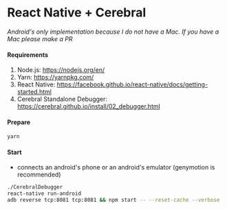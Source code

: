 # React Native + Cerebral

*Android's only implementation because I do not have a Mac. If you have a Mac please make a PR*

#### Requirements

1. Node.js: https://nodejs.org/en/
1. Yarn: https://yarnpkg.com/
1. React Native: https://facebook.github.io/react-native/docs/getting-started.html
1. Cerebral Standalone Debugger: https://cerebral.github.io/install/02_debugger.html

#### Prepare

```sh
yarn
```

#### Start

- connects an android's phone or an android's emulator (genymotion is recommended)

```sh
./CerebralDebugger
react-native run-android
adb reverse tcp:8081 tcp:8081 && npm start -- --reset-cache --verbose
```
